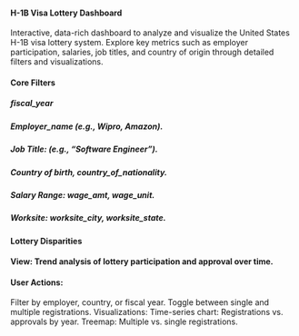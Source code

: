 #### H-1B Visa Lottery Dashboard 

Interactive, data-rich dashboard to analyze and visualize the United States H-1B visa lottery system. Explore key metrics such as employer participation, salaries, job titles, and country of origin through detailed filters and visualizations. 

#### Core Filters
##### fiscal_year
##### Employer_name (e.g., Wipro, Amazon).
##### Job Title: (e.g., “Software Engineer”).
##### Country of birth, country_of_nationality.
##### Salary Range: wage_amt, wage_unit.
##### Worksite: worksite_city, worksite_state.

#### Lottery Disparities
#### View: Trend analysis of lottery participation and approval over time.
#### User Actions:
Filter by employer, country, or fiscal year.
Toggle between single and multiple registrations.
Visualizations:
Time-series chart: Registrations vs. approvals by year.
Treemap: Multiple vs. single registrations.


